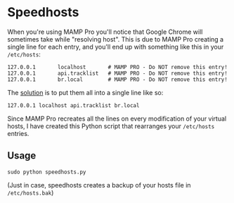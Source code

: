# Speedhosts

When you're using MAMP Pro you'll notice that Google Chrome will sometimes take while "resolving host". This is due to MAMP Pro creating a single line for each entry, and you'll end up with something like this in your `/etc/hosts`:

```
127.0.0.1       localhost       # MAMP PRO - Do NOT remove this entry!
127.0.0.1       api.tracklist   # MAMP PRO - Do NOT remove this entry!
127.0.0.1       br.local        # MAMP PRO - Do NOT remove this entry!
```

The [solution](https://coderwall.com/p/fmjbrq) is to put them all into a single line like so:

`127.0.0.1 localhost api.tracklist br.local`

Since MAMP Pro recreates all the lines on every modification of your virtual hosts, I have created this Python script that rearranges your `/etc/hosts` entries.


## Usage

`sudo python speedhosts.py`

(Just in case, speedhosts creates a backup of your hosts file in `/etc/hosts.bak`)